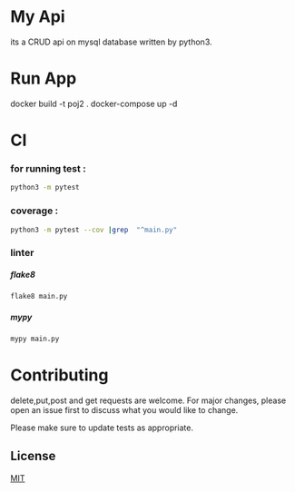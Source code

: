 # My Api

its a CRUD api on mysql database written by python3.


# Run App

docker build -t poj2 .
docker-compose up -d

# CI

### for running test :

```bash
python3 -m pytest
```
### coverage :
```bash
python3 -m pytest --cov |grep  "^main.py"
```
### linter


##### flake8

```bash
flake8 main.py
```
##### mypy

```bash
mypy main.py
```

# Contributing

delete,put,post and get requests are welcome. For major changes, please open an issue first to discuss what you would like to change.

Please make sure to update tests as appropriate.

## License

[MIT](https://choosealicense.com/licenses/mit/)

